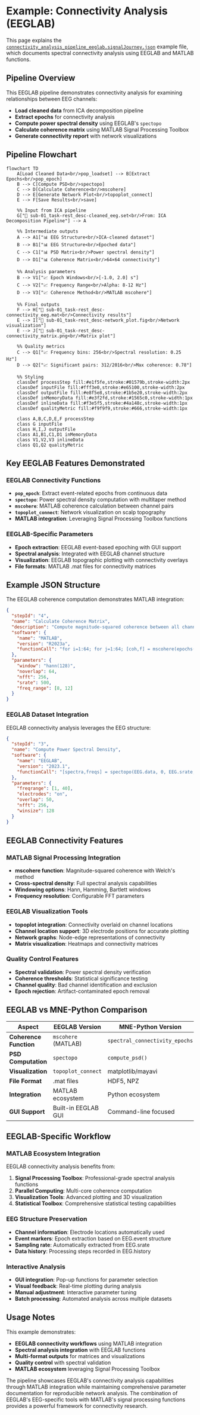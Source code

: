 # Example: Connectivity Analysis (EEGLAB)

This page explains the [`connectivity_analysis_pipeline_eeglab.signalJourney.json`](https://github.com/neuromechanist/signalJourney/blob/main/schema/examples/connectivity_analysis_pipeline_eeglab.signalJourney.json) example file, which documents spectral connectivity analysis using EEGLAB and MATLAB functions.

## Pipeline Overview

This EEGLAB pipeline demonstrates connectivity analysis for examining relationships between EEG channels:
- **Load cleaned data** from ICA decomposition pipeline  
- **Extract epochs** for connectivity analysis
- **Compute power spectral density** using EEGLAB's `spectopo`
- **Calculate coherence matrix** using MATLAB Signal Processing Toolbox
- **Generate connectivity report** with network visualizations

## Pipeline Flowchart

```mermaid
flowchart TD
    A[Load Cleaned Data<br/>pop_loadset] --> B[Extract Epochs<br/>pop_epoch]
    B --> C[Compute PSD<br/>spectopo]
    C --> D[Calculate Coherence<br/>mscohere]
    D --> E[Generate Network Plot<br/>topoplot_connect]
    E --> F[Save Results<br/>save]
    
    %% Input from ICA pipeline
    G["📁 sub-01_task-rest_desc-cleaned_eeg.set<br/>From: ICA Decomposition Pipeline"] --> A
    
    %% Intermediate outputs  
    A --> A1["📊 EEG Structure<br/>ICA-cleaned dataset"]
    B --> B1["📊 EEG Structure<br/>Epoched data"]
    C --> C1["📊 PSD Matrix<br/>Power spectral density"]
    D --> D1["📊 Coherence Matrix<br/>64×64 connectivity"]
    
    %% Analysis parameters
    B --> V1["📈 Epoch Windows<br/>[-1.0, 2.0] s"]
    C --> V2["📈 Frequency Range<br/>Alpha: 8-12 Hz"]
    D --> V3["📈 Coherence Method<br/>MATLAB mscohere"]
    
    %% Final outputs
    F --> H["💾 sub-01_task-rest_desc-connectivity_eeg.mat<br/>Connectivity results"]
    E --> I["💾 sub-01_task-rest_desc-network_plot.fig<br/>Network visualization"]
    E --> J["💾 sub-01_task-rest_desc-connectivity_matrix.png<br/>Matrix plot"]
    
    %% Quality metrics
    C --> Q1["📈 Frequency bins: 256<br/>Spectral resolution: 0.25 Hz"]
    D --> Q2["📈 Significant pairs: 312/2016<br/>Max coherence: 0.78"]

    %% Styling
    classDef processStep fill:#e1f5fe,stroke:#01579b,stroke-width:2px
    classDef inputFile fill:#fff3e0,stroke:#e65100,stroke-width:2px
    classDef outputFile fill:#e8f5e8,stroke:#1b5e20,stroke-width:2px
    classDef inMemoryData fill:#e3f2fd,stroke:#1565c0,stroke-width:1px
    classDef inlineData fill:#f3e5f5,stroke:#4a148c,stroke-width:1px
    classDef qualityMetric fill:#f9f9f9,stroke:#666,stroke-width:1px

    class A,B,C,D,E,F processStep
    class G inputFile
    class H,I,J outputFile
    class A1,B1,C1,D1 inMemoryData
    class V1,V2,V3 inlineData
    class Q1,Q2 qualityMetric
```

## Key EEGLAB Features Demonstrated

### EEGLAB Connectivity Functions
- **`pop_epoch`**: Extract event-related epochs from continuous data
- **`spectopo`**: Power spectral density computation with multitaper method
- **`mscohere`**: MATLAB coherence calculation between channel pairs
- **`topoplot_connect`**: Network visualization on scalp topography
- **MATLAB integration**: Leveraging Signal Processing Toolbox functions

### EEGLAB-Specific Parameters
- **Epoch extraction**: EEGLAB event-based epoching with GUI support
- **Spectral analysis**: Integrated with EEGLAB channel structure
- **Visualization**: EEGLAB topographic plotting with connectivity overlays
- **File formats**: MATLAB .mat files for connectivity matrices

## Example JSON Structure

The EEGLAB coherence computation demonstrates MATLAB integration:

```json
{
  "stepId": "4",
  "name": "Calculate Coherence Matrix",
  "description": "Compute magnitude-squared coherence between all channel pairs using MATLAB mscohere.",
  "software": {
    "name": "MATLAB",
    "version": "R2023a",
    "functionCall": "for i=1:64; for j=1:64; [coh,f] = mscohere(epochs(i,:), epochs(j,:), window, noverlap, nfft, srate); end; end"
  },
  "parameters": {
    "window": "hann(128)",
    "noverlap": 64,
    "nfft": 256,
    "srate": 500,
    "freq_range": [8, 12]
  }
}
```

### EEGLAB Dataset Integration
EEGLAB connectivity analysis leverages the EEG structure:

```json
{
  "stepId": "3",
  "name": "Compute Power Spectral Density",
  "software": {
    "name": "EEGLAB",
    "version": "2023.1",
    "functionCall": "[spectra,freqs] = spectopo(EEG.data, 0, EEG.srate, 'freqrange', [1 40], 'electrodes', 'on')"
  },
  "parameters": {
    "freqrange": [1, 40],
    "electrodes": "on",
    "overlap": 50,
    "nfft": 256,
    "winsize": 128
  }
}
```

## EEGLAB Connectivity Features

### MATLAB Signal Processing Integration
- **mscohere function**: Magnitude-squared coherence with Welch's method
- **Cross-spectral density**: Full spectral analysis capabilities
- **Windowing options**: Hann, Hamming, Bartlett windows
- **Frequency resolution**: Configurable FFT parameters

### EEGLAB Visualization Tools
- **topoplot integration**: Connectivity overlaid on channel locations
- **Channel location support**: 3D electrode positions for accurate plotting
- **Network graphs**: Node-edge representations of connectivity
- **Matrix visualization**: Heatmaps and connectivity matrices

### Quality Control Features
- **Spectral validation**: Power spectral density verification
- **Coherence thresholds**: Statistical significance testing
- **Channel quality**: Bad channel identification and exclusion
- **Epoch rejection**: Artifact-contaminated epoch removal

## EEGLAB vs MNE-Python Comparison

| Aspect | EEGLAB Version | MNE-Python Version |
|--------|----------------|-------------------|
| **Coherence Function** | `mscohere` (MATLAB) | `spectral_connectivity_epochs` |
| **PSD Computation** | `spectopo` | `compute_psd()` |
| **Visualization** | `topoplot_connect` | matplotlib/mayavi |
| **File Format** | .mat files | HDF5, NPZ |
| **Integration** | MATLAB ecosystem | Python ecosystem |
| **GUI Support** | Built-in EEGLAB GUI | Command-line focused |

## EEGLAB-Specific Workflow

### MATLAB Ecosystem Integration
EEGLAB connectivity analysis benefits from:
1. **Signal Processing Toolbox**: Professional-grade spectral analysis functions
2. **Parallel Computing**: Multi-core coherence computation 
3. **Visualization Tools**: Advanced plotting and 3D visualization
4. **Statistical Toolbox**: Comprehensive statistical testing capabilities

### EEG Structure Preservation
- **Channel information**: Electrode locations automatically used
- **Event markers**: Epoch extraction based on EEG.event structure
- **Sampling rate**: Automatically extracted from EEG.srate
- **Data history**: Processing steps recorded in EEG.history

### Interactive Analysis
- **GUI integration**: Pop-up functions for parameter selection
- **Visual feedback**: Real-time plotting during analysis
- **Manual adjustment**: Interactive parameter tuning
- **Batch processing**: Automated analysis across multiple datasets

## Usage Notes

This example demonstrates:
- **EEGLAB connectivity workflows** using MATLAB integration
- **Spectral analysis integration** with EEGLAB functions
- **Multi-format outputs** for matrices and visualizations
- **Quality control** with spectral validation
- **MATLAB ecosystem** leveraging Signal Processing Toolbox

The pipeline showcases EEGLAB's connectivity analysis capabilities through MATLAB integration while maintaining comprehensive parameter documentation for reproducible network analysis. The combination of EEGLAB's EEG-specific tools with MATLAB's signal processing functions provides a powerful framework for connectivity research. 
